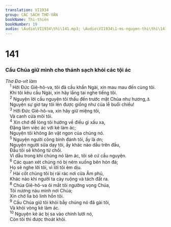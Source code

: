 ```yaml
---
translation: VI1934
group: CÁC SÁCH THƠ-VĂN
bookName: Thi-thiên 
bookNumber: 19
audio: \Audio\VI1934\thi\141.mp3; \Audio\VI1934\1-ms-nguyen-thi\thi\141.mp3
---
```


<div class="title"><h1>141</h1><h3>Cầu Chúa giữ mình cho thánh sạch khỏi các tội ác</h3><i>Thơ Đa-vít làm</i></div>
<span class="verse thi_141_1"> <sup>1</sup> Hỡi Đức Giê-hô-va, tôi đã cầu khẩn Ngài, xin mau mau đến cùng tôi. <br/> Khi tôi kêu cầu Ngài, xin hãy lắng tai nghe tiếng tôi. <br/></span>
<span class="verse thi_141_2"> <sup>2</sup> Nguyện lời cầu nguyện tôi thấu đến trước mặt Chúa như hương,<a data-toggle="tooltip" data-placement="bottom" title="Kh 5:8">⚓</a><br/> Nguyện sự giơ tay tôi lên được giống như của lễ buổi chiều! <br/></span>
<span class="verse thi_141_3"> <sup>3</sup> Hỡi Đức Giê-hô-va, xin hãy giữ miệng tôi, <br/> Và canh cửa môi tôi. <br/></span>
<span class="verse thi_141_4"> <sup>4</sup> Xin chớ để lòng tôi hướng về điều gì xấu xa, <br/> Đặng làm việc ác với kẻ làm ác; <br/> Nguyện tôi không ăn vật ngon của chúng nó. <br/></span>
<span class="verse thi_141_5"> <sup>5</sup> Nguyện người công bình đánh tôi, ấy là ơn; <br/> Nguyện người sửa dạy tôi, ấy khác nào dầu trên đầu, <br/> Đầu tôi sẽ không từ chối. <br/> Vì dẫu trong khi chúng nó làm ác, tôi sẽ cứ cầu nguyện. <br/></span>
<span class="verse thi_141_6"> <sup>6</sup> Các quan xét chúng nó bị ném xuống bên hòn đá; <br/> Họ sẽ nghe lời tôi, vì lời tôi êm dịu. <br/></span>
<span class="verse thi_141_7"> <sup>7</sup> Hài cốt chúng tôi bị rải rác nơi cửa Âm phủ, <br/> Khác nào khi người ta cày ruộng và tách đất ra. <br/></span>
<span class="verse thi_141_8"> <sup>8</sup> Chúa Giê-hô-va ôi mắt tôi ngưỡng vọng Chúa, <br/> Tôi nương náu mình nơi Chúa; <br/> Xin chớ lìa bỏ linh hồn tôi. <br/></span>
<span class="verse thi_141_9"> <sup>9</sup> Cầu Chúa giữ tôi khỏi bẫy chúng nó đã gài tôi, <br/> Và khỏi vòng kẻ làm ác. <br/></span>
<span class="verse thi_141_10"> <sup>10</sup> Nguyện kẻ ác bị sa vào chính lưới nó, <br/> Còn tôi thì được thoát khỏi. <br/></span>
